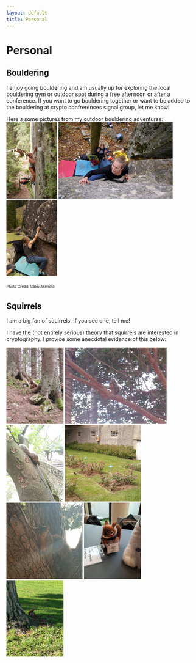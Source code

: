 ```yaml
---
layout: default
title: Personal
---
```


# Personal

## Bouldering
I enjoy going bouldering and am usually up for exploring the local bouldering gym or outdoor spot during a free afternoon or after a conference. If you want to go bouldering together or want to be added to the bouldering at crypto confrerences signal group, let me know! 

Here's some pictures from my outdoor bouldering adventures:
<img src="_data/blue-sky.jpg" title="Blue Sky is Mine in Magic Wood, Switzerland" alt="Blue Sky is Mine in Magic Wood, Switzerland" style="height: 200px"/>
<img src="_data/grellingen.jpg" title="Grellingen, Switzerland" alt="Grellingen, Switzerland" style="height: 200px"/>
<img src="_data/murg.jpg" title="See Sector in Murgtal, Switzerland" alt="See Sector in Murgtal, Switzerland" style="height: 200px"/>

<sup><sub>Photo Credit: Gaku Akimoto</sub></sup>

## Squirrels
I am a big fan of squirrels. If you see one, tell me!

I have the (not entirely serious) theory that squirrels are interested in cryptography. I provide some anecdotal evidence of this below:

<img src="_data/squirrel-trondheim.jpg" title="Squirrel in Trondheim, Location of Eurocrypt 2022" alt="Squirrel in Trondheim, Location of Eurocrypt 2022" style="height: 200px" />
<img src="_data/squirrel-crypto2022.jpg" title="Squirrel in Santa Barbara, Location of Crypto 2022" alt="Squirrel in Santa Barbara, Location of Crypto 2022" style="height: 200px" />
<img src="_data/squirrel-taipei.jpg" title="Squirrel in Taipei, Location of Asiacrypt 2022" alt="Squirrel in Taipei, Location of Asiacrypt 2022" style="height: 200px"/>
<img src="_data/squirrel-lyon.jpg" title="Squirrel in Lyon, Location of Eurocrypt 2023" alt="Squirrel in Lyon, Location of Eurocrypt 2023" style="height: 200px"/>
<img src="_data/squirrel-crypto2023.jpg" title="Squirrel in Santa Barbara, Location of Crypto 2023" alt="Squirrel in Santa Barbara, Location of Crypto 2023" style="height: 200px"/>
<img src="_data/squirrel-lossy.jpg" title="Lossy the Trapdoor Squirrel at Eurocrypt 2024 in Zurich" alt="Lossy the Trapdoor Squirrel at Eurocrypt 2024" style="height: 200px"/>
<img src="_data/squirrel-crypto2024.jpg" title="Squirrel in Santa Barbara, Location of Crypto 2024" alt="Squirrel in Santa Barbara, Location of Crypto 2024" style="height: 200px" />




